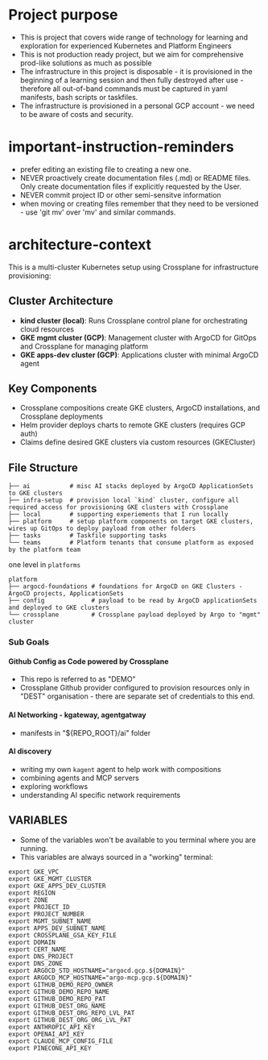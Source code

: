 # Project purpose
* This is project that covers wide range of technology for learning and exploration for experienced Kubernetes and Platform Engineers
* This is not production ready project, but we aim for comprehensive prod-like solutions as much as possible
* The infrastructure in this project is disposable - it is provisioned in the beginning of a learning session and then fully destroyed after use - therefore all out-of-band commands must be captured in yaml manifests, bash scripts or taskfiles.
* The infrastructure is provisioned in a personal GCP account - we need to be aware of costs and security.

# important-instruction-reminders
* prefer editing an existing file to creating a new one.
* NEVER proactively create documentation files (.md) or README files. Only create documentation files if explicitly requested by the User.
* NEVER commit project ID or other semi-sensitve information
* when moving or creating files remember that they need to be versioned - use 'git mv' over 'mv' and similar commands.

# architecture-context
This is a multi-cluster Kubernetes setup using Crossplane for infrastructure provisioning:

## Cluster Architecture
- **kind cluster (local)**: Runs Crossplane control plane for orchestrating cloud resources
- **GKE mgmt cluster (GCP)**: Management cluster with ArgoCD for GitOps and Crossplane for managing platform
- **GKE apps-dev cluster (GCP)**: Applications cluster with minimal ArgoCD agent

## Key Components
- Crossplane compositions create GKE clusters, ArgoCD installations, and Crossplane deployments
- Helm provider deploys charts to remote GKE clusters (requires GCP auth)
- Claims define desired GKE clusters via custom resources (GKECluster)

## File Structure
```
├── ai           # misc AI stacks deployed by ArgoCD ApplicationSets to GKE clusters
├── infra-setup  # provision local `kind` cluster, configure all required access for provisioning GKE clusters with Crossplane
├── local        # supporting experiements that I run locally
├── platform     # setup platform components on target GKE clusters, wires up GitOps to deploy payload from other folders
├── tasks        # Taskfile supporting tasks
└── teams        # Platform tenants that consume platform as exposed by the platform team
```

one level in `platforms`
```
platform
├── argocd-foundations # foundations for ArgoCD on GKE Clusters - ArgoCD projects, ApplicationSets
├── config             # payload to be read by ArgoCD applicationSets and deployed to GKE clusters
└── crossplane         # Crossplane payload deployed by Argo to "mgmt" cluster
```

### Sub Goals

#### Github Config as Code powered by Crossplane
* This repo is referred to as "DEMO"
* Crossplane Github provider configured to provision resources only in "DEST" organisation - there are separate set of credentials to this end.

#### AI Networking - kgateway, agentgatway
* manifests in "${REPO_ROOT}/ai" folder

#### AI discovery
* writing my own `kagent` agent to help work with compositions
* combining agents and MCP servers
* exploring workflows
* understanding AI specific network requirements

## VARIABLES
* Some of the variables won't be available to you terminal where you are running.
* This variables are always sourced in a "working" terminal:

```
export GKE_VPC
export GKE_MGMT_CLUSTER
export GKE_APPS_DEV_CLUSTER
export REGION
export ZONE
export PROJECT_ID
export PROJECT_NUMBER
export MGMT_SUBNET_NAME
export APPS_DEV_SUBNET_NAME
export CROSSPLANE_GSA_KEY_FILE
export DOMAIN
export CERT_NAME
export DNS_PROJECT
export DNS_ZONE
export ARGOCD_STD_HOSTNAME="argocd.gcp.${DOMAIN}"
export ARGOCD_MCP_HOSTNAME="argo-mcp.gcp.${DOMAIN}"
export GITHUB_DEMO_REPO_OWNER
export GITHUB_DEMO_REPO_NAME
export GITHUB_DEMO_REPO_PAT
export GITHUB_DEST_ORG_NAME
export GITHUB_DEST_ORG_REPO_LVL_PAT
export GITHUB_DEST_ORG_ORG_LVL_PAT
export ANTHROPIC_API_KEY
export OPENAI_API_KEY
export CLAUDE_MCP_CONFIG_FILE
export PINECONE_API_KEY
```
